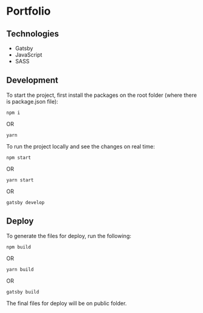 # Portfolio

## Technologies
- Gatsby
- JavaScript
- SASS

## Development
To start the project, first install the packages on the root folder (where there is package.json file):
```
npm i
```
OR
```
yarn
```
To run the project locally and see the changes on real time:
```
npm start
```
OR
```
yarn start
```
OR
```
gatsby develop
```

## Deploy
To generate the files for deploy, run the following:
```
npm build
```
OR
```
yarn build
```
OR
```
gatsby build
```
The final files for deploy will be on public folder.
